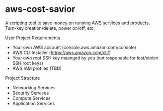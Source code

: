 # aws-cost-savior
A scripting tool to save money on running AWS services and products. Turn-key creation/delete, power on/off, etc.


User Project Requirements

* Your own AWS account  (console.aws.amazon.com/console)
* AWS CLI Installer (https://aws.amazon.com/cli/)
* Your own root SSH key maanged by you (not responable for lost/stolen SSH root keys)
* AWS IAM profiles (TBD)


Project Structure

* Networking Services
* Security Services
* Compute Services
* Application Services
